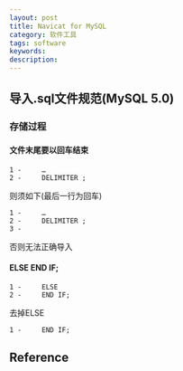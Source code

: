 ```yaml
---
layout: post
title: Navicat for MySQL
category: 软件工具
tags: software
keywords: 
description: 
---
```


## 导入.sql文件规范(MySQL 5.0)

### 存储过程

#### 文件末尾要以回车结束


```
1 - 	…
2 - 	DELIMITER ;
```

则须如下(最后一行为回车)

```
1 - 	…
2 - 	DELIMITER ;
3 -		
```

否则无法正确导入

#### ELSE END IF;

```
1 -		ELSE
2 -		END IF;
```

去掉ELSE

```
1 - 	END IF;
```


## Reference
